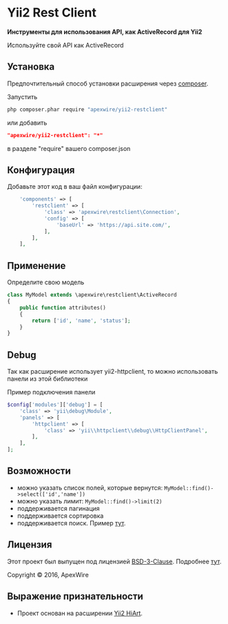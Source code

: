 Yii2 Rest Client
=====

**Инструменты для использования API, как ActiveRecord для Yii2**

Используйте свой API как ActiveRecord

## Установка

Предпочтительный способ установки расширения через [composer](http://getcomposer.org/download/).

Запустить

```sh
php composer.phar require "apexwire/yii2-restclient"
```

или добавить

```json
"apexwire/yii2-restclient": "*"
```

в разделе "require" вашего composer.json

## Конфигурация

Добавьте этот код в ваш файл конфигурации:

```php
    'components' => [
        'restclient' => [
            'class' => 'apexwire\restclient\Connection',
            'config' => [
                'baseUrl' => 'https://api.site.com/',
            ],
        ],
    ],
```

## Применение

Определите свою модель

```php
class MyModel extends \apexwire\restclient\ActiveRecord
{
    public function attributes()
    {
        return ['id', 'name', 'status'];
    }
}
```

## Debug

Так как расширение использует yii2-httpclient, то можно использовать панели из этой библиотеки

Пример подключения панели

```php
$config['modules']['debug'] = [
    'class' => 'yii\debug\Module',
    'panels' => [
        'httpclient' => [
            'class' => 'yii\\httpclient\\debug\\HttpClientPanel',
        ],
    ],
];
```

## Возможности

- можно указать список полей, которые вернутся: `MyModel::find()->select(['id','name'])`
- можно указать лимит: `MyModel::find()->limit(2)`
- поддерживается пагинация
- поддерживается сортировка
- поддерживается поиск. Пример [тут](docs/find.md).

## Лицензия

Этот проект был выпущен под лицензией [BSD-3-Clause](LICENSE).
Подробнее [тут](http://choosealicense.com/licenses/bsd-3-clause).

Copyright © 2016, ApexWire

## Выражение признательности

- Проект основан на расширении [Yii2 HiArt](https://github.com/hiqdev/yii2-hiart).
